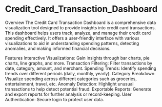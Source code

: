 # Credit_Card_Transaction_Dashboard

Overview
The Credit Card Transaction Dashboard is a comprehensive data visualization tool designed to provide insights into credit card transactions. This dashboard helps users track, analyze, and manage their credit card spending effectively. It offers a user-friendly interface with various visualizations to aid in understanding spending patterns, detecting anomalies, and making informed financial decisions.

Features
Interactive Visualizations: Gain insights through bar charts, pie charts, line graphs, and more.
Transaction Filtering: Filter transactions by date, category, amount, and merchant.
Spending Trends: Identify spending trends over different periods (daily, monthly, yearly).
Category Breakdown: Visualize spending across different categories such as groceries, entertainment, travel, etc.
Anomaly Detection: Highlight unusual transactions to help detect potential fraud.
Exportable Reports: Generate and export reports for further analysis or record-keeping.
User Authentication: Secure login to protect user data.
